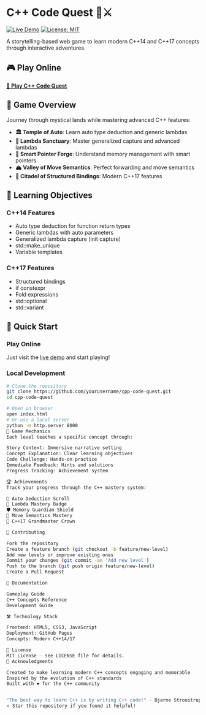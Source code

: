 # C++ Code Quest 🏰⚔️

[![Live Demo](https://img.shields.io/badge/Live-Demo-blue)](https://yourusername.github.io/cpp-code-quest)
[![License: MIT](https://img.shields.io/badge/License-MIT-yellow.svg)](https://opensource.org/licenses/MIT)

A storytelling-based web game to learn modern C++14 and C++17 concepts through interactive adventures.

## 🎮 Play Online
**[🚀 Play C++ Code Quest](https://yourusername.github.io/cpp-code-quest)**

## 🎯 Game Overview

Journey through mystical lands while mastering advanced C++ features:

- **🏛️ Temple of Auto**: Learn auto type deduction and generic lambdas
- **🌟 Lambda Sanctuary**: Master generalized capture and advanced lambdas  
- **🔨 Smart Pointer Forge**: Understand memory management with smart pointers
- **🏔️ Valley of Move Semantics**: Perfect forwarding and move semantics
- **🏰 Citadel of Structured Bindings**: Modern C++17 features

## 🧠 Learning Objectives

### C++14 Features
- Auto type deduction for function return types
- Generic lambdas with auto parameters
- Generalized lambda capture (init capture)
- std::make_unique
- Variable templates

### C++17 Features
- Structured bindings
- if constexpr
- Fold expressions
- std::optional
- std::variant

## 🚀 Quick Start

### Play Online
Just visit the [live demo](https://yourusername.github.io/cpp-code-quest) and start playing!

### Local Development
```bash
# Clone the repository
git clone https://github.com/yourusername/cpp-code-quest.git
cd cpp-code-quest

# Open in browser
open index.html
# Or use a local server
python -m http.server 8000
🎯 Game Mechanics
Each level teaches a specific concept through:

Story Context: Immersive narrative setting
Concept Explanation: Clear learning objectives
Code Challenge: Hands-on practice
Immediate Feedback: Hints and solutions
Progress Tracking: Achievement system

🏆 Achievements
Track your progress through the C++ mastery system:

📜 Auto Deduction Scroll
🏅 Lambda Mastery Badge
🛡️ Memory Guardian Shield
🚀 Move Semantics Mastery
👑 C++17 Grandmaster Crown

🤝 Contributing

Fork the repository
Create a feature branch (git checkout -b feature/new-level)
Add new levels or improve existing ones
Commit your changes (git commit -am 'Add new level')
Push to the branch (git push origin feature/new-level)
Create a Pull Request

📖 Documentation

Gameplay Guide
C++ Concepts Reference
Development Guide

🛠️ Technology Stack

Frontend: HTML5, CSS3, JavaScript
Deployment: GitHub Pages
Concepts: Modern C++14/17

📜 License
MIT License - see LICENSE file for details.
🌟 Acknowledgments

Created to make learning modern C++ concepts engaging and memorable
Inspired by the evolution of C++ standards
Built with ❤️ for the C++ community


"The best way to learn C++ is by writing C++ code!" - Bjarne Stroustrup
⭐ Star this repository if you found it helpful!